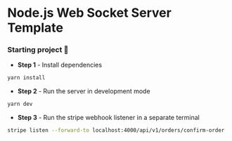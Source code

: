 # Node.js Web Socket Server Template

### Starting project 🚀

- **Step 1** - Install dependencies

```bash
yarn install
```

- **Step 2** - Run the server in development mode

```bash
yarn dev
```

- **Step 3** - Run the stripe webhook listener in a separate terminal

```bash
stripe listen --forward-to localhost:4000/api/v1/orders/confirm-order
```
